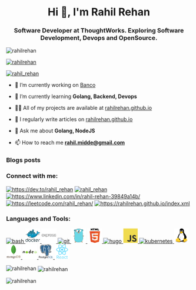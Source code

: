 <h1 align="center">Hi 👋, I'm Rahil Rehan</h1>
<h3 align="center">Software Developer at ThoughtWorks. Exploring Software Development, Devops and OpenSource.</h3>

<p align="left"> <img src="https://komarev.com/ghpvc/?username=rahilrehan&label=Profile%20views&color=0e75b6&style=flat" alt="rahilrehan" /> </p>

<p align="left"> <a href="https://github.com/ryo-ma/github-profile-trophy"><img src="https://github-profile-trophy.vercel.app/?username=rahilrehan" alt="rahilrehan" /></a> </p>

<p align="left"> <a href="https://twitter.com/rahil_rehan" target="blank"><img src="https://img.shields.io/twitter/follow/rahil_rehan?logo=twitter&style=for-the-badge" alt="rahil_rehan" /></a> </p>

- 🔭 I’m currently working on [Banco](https://github.com/RahilRehan/banco)

- 🌱 I’m currently learning **Golang, Backend, Devops**

- 👨‍💻 All of my projects are available at [rahilrehan.github.io](rahilrehan.github.io)

- 📝 I regularly write articles on [rahilrehan.github.io](rahilrehan.github.io)

- 💬 Ask me about **Golang, NodeJS**

- 📫 How to reach me **rahil.midde@gmail.com**

### Blogs posts
<!-- BLOG-POST-LIST:START -->
<!-- BLOG-POST-LIST:END -->

<h3 align="left">Connect with me:</h3>
<p align="left">
<a href="https://dev.to/https://dev.to/rahil_rehan" target="blank"><img align="center" src="https://cdn.jsdelivr.net/npm/simple-icons@3.0.1/icons/dev-dot-to.svg" alt="https://dev.to/rahil_rehan" height="30" width="40" /></a>
<a href="https://twitter.com/rahil_rehan" target="blank"><img align="center" src="https://raw.githubusercontent.com/rahuldkjain/github-profile-readme-generator/master/src/images/icons/Social/twitter.svg" alt="rahil_rehan" height="30" width="40" /></a>
<a href="https://linkedin.com/in/https://www.linkedin.com/in/rahil-rehan-39849a14b/" target="blank"><img align="center" src="https://raw.githubusercontent.com/rahuldkjain/github-profile-readme-generator/master/src/images/icons/Social/linked-in-alt.svg" alt="https://www.linkedin.com/in/rahil-rehan-39849a14b/" height="30" width="40" /></a>
<a href="https://www.leetcode.com/https://leetcode.com/rahil_rehan/" target="blank"><img align="center" src="https://raw.githubusercontent.com/rahuldkjain/github-profile-readme-generator/master/src/images/icons/Social/leet-code.svg" alt="https://leetcode.com/rahil_rehan/" height="30" width="40" /></a>
<a href="/https://rahilrehan.github.io/index.xml" target="blank"><img align="center" src="https://raw.githubusercontent.com/rahuldkjain/github-profile-readme-generator/master/src/images/icons/Social/rss.svg" alt="https://rahilrehan.github.io/index.xml" height="30" width="40" /></a>
</p>

<h3 align="left">Languages and Tools:</h3>
<p align="left"> <a href="https://www.gnu.org/software/bash/" target="_blank"> <img src="https://www.vectorlogo.zone/logos/gnu_bash/gnu_bash-icon.svg" alt="bash" width="40" height="40"/> </a> <a href="https://www.docker.com/" target="_blank"> <img src="https://raw.githubusercontent.com/devicons/devicon/master/icons/docker/docker-original-wordmark.svg" alt="docker" width="40" height="40"/> </a> <a href="https://expressjs.com" target="_blank"> <img src="https://raw.githubusercontent.com/devicons/devicon/master/icons/express/express-original-wordmark.svg" alt="express" width="40" height="40"/> </a> <a href="https://git-scm.com/" target="_blank"> <img src="https://www.vectorlogo.zone/logos/git-scm/git-scm-icon.svg" alt="git" width="40" height="40"/> </a> <a href="https://golang.org" target="_blank"> <img src="https://raw.githubusercontent.com/devicons/devicon/master/icons/go/go-original.svg" alt="go" width="40" height="40"/> </a> <a href="https://www.w3.org/html/" target="_blank"> <img src="https://raw.githubusercontent.com/devicons/devicon/master/icons/html5/html5-original-wordmark.svg" alt="html5" width="40" height="40"/> </a> <a href="https://gohugo.io/" target="_blank"> <img src="https://api.iconify.design/logos-hugo.svg" alt="hugo" width="40" height="40"/> </a> <a href="https://developer.mozilla.org/en-US/docs/Web/JavaScript" target="_blank"> <img src="https://raw.githubusercontent.com/devicons/devicon/master/icons/javascript/javascript-original.svg" alt="javascript" width="40" height="40"/> </a> <a href="https://kubernetes.io" target="_blank"> <img src="https://www.vectorlogo.zone/logos/kubernetes/kubernetes-icon.svg" alt="kubernetes" width="40" height="40"/> </a> <a href="https://www.linux.org/" target="_blank"> <img src="https://raw.githubusercontent.com/devicons/devicon/master/icons/linux/linux-original.svg" alt="linux" width="40" height="40"/> </a> <a href="https://www.mongodb.com/" target="_blank"> <img src="https://raw.githubusercontent.com/devicons/devicon/master/icons/mongodb/mongodb-original-wordmark.svg" alt="mongodb" width="40" height="40"/> </a> <a href="https://nodejs.org" target="_blank"> <img src="https://raw.githubusercontent.com/devicons/devicon/master/icons/nodejs/nodejs-original-wordmark.svg" alt="nodejs" width="40" height="40"/> </a> <a href="https://www.postgresql.org" target="_blank"> <img src="https://raw.githubusercontent.com/devicons/devicon/master/icons/postgresql/postgresql-original-wordmark.svg" alt="postgresql" width="40" height="40"/> </a> <a href="https://reactjs.org/" target="_blank"> <img src="https://raw.githubusercontent.com/devicons/devicon/master/icons/react/react-original-wordmark.svg" alt="react" width="40" height="40"/> </a> </p>

<p><img align="left" src="https://github-readme-stats.vercel.app/api/top-langs?username=rahilrehan&show_icons=true&locale=en&layout=compact" alt="rahilrehan" /></p>

<p>&nbsp;<img align="center" src="https://github-readme-stats.vercel.app/api?username=rahilrehan&show_icons=true&locale=en" alt="rahilrehan" /></p>

<p><img align="center" src="https://github-readme-streak-stats.herokuapp.com/?user=rahilrehan&" alt="rahilrehan" /></p>
